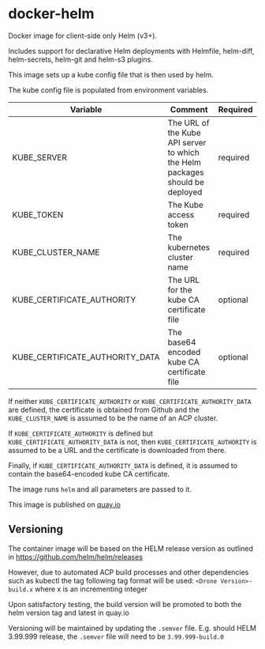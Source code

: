# docker-helm

Docker image for client-side only Helm (v3+).

Includes support for declarative Helm deployments with Helmfile, helm-diff, helm-secrets, helm-git and helm-s3 plugins.

This image sets up a kube config file that is then used by helm.


The kube config file is populated from environment variables.

Variable | Comment | Required 
---|---|---
KUBE_SERVER | The URL of the Kube API server to which the Helm packages should be deployed | required 
KUBE_TOKEN | The Kube access token | required
KUBE_CLUSTER_NAME | The kubernetes cluster name | required
KUBE_CERTIFICATE_AUTHORITY | The URL for the kube CA certificate file | optional
KUBE_CERTIFICATE_AUTHORITY_DATA | The base64 encoded kube CA certificate file | optional

If neither `KUBE_CERTIFICATE_AUTHORITY` or `KUBE_CERTIFICATE_AUTHORITY_DATA` are defined, the certificate is obtained from  Github and the `KUBE_CLUSTER_NAME` is assumed to be the name of an ACP cluster.

If `KUBE_CERTIFICATE_AUTHORITY` is defined but `KUBE_CERTIFICATE_AUTHORITY_DATA` is not, then `KUBE_CERTIFICATE_AUTHORITY` is assumed to be a URL and the certificate is downloaded from there.

Finally, if `KUBE_CERTIFICATE_AUTHORITY_DATA` is defined, it is assumed to contain the base64-encoded kube CA certificate.

The image runs `helm` and all parameters are passed to it.

This image is published on [quay.io](https://quay.io/repository/ukhomeofficedigital/helm)


## Versioning
The container image will be based on the HELM release version as outlined in https://github.com/helm/helm/releases

However, due to automated ACP build processes and other dependencies such as kubectl the tag following tag format will be used:
`<Drone Version>-build.x` where x is an incrementing integer

Upon satisfactory testing, the build version will be promoted to both the helm version tag and latest in quay.io

Versioning will be maintained by updating the `.semver` file. E.g. should HELM 3.99.999 release, the `.semver` file will need to be `3.99.999-build.0`
